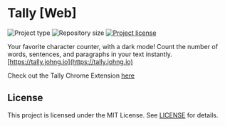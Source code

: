 # Tally [Web]
![](https://img.shields.io/badge/type-HTML-orange.svg "Project type")
![](https://img.shields.io/github/repo-size/jerboa88/Tally.svg "Repository size")
[![](https://img.shields.io/github/license/jerboa88/Tally.svg "Project license")](LICENSE)


Your favorite character counter, with a dark mode! Count the number of words, sentences, and paragraphs in your text instantly.
[https://tally.johng.io](https://tally.johng.io)

Check out the Tally Chrome Extension [here](https://github.com/jerboa88/Tally-Extension)


## License
This project is licensed under the MIT License. See [LICENSE](LICENSE) for details.
